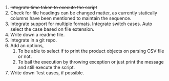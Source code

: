 1. ~~Integrate time taken to execute the script~~
2. Check for file headings can be changed matter, as currently statically columns have been mentioned to maintain the sequence.
3. Integrate support for multiple formats. Integrate switch cases. Auto select the case based on file extension.
4. Write down a readme file.
5. Integrate in a git repo.
6. Add an options,
    1. To be able to select if to print the product objects on parsing CSV file or not.
    2. To bail the execution by throwing exception or just print the message and still execute the script.
7. Write down Test cases, if possible.